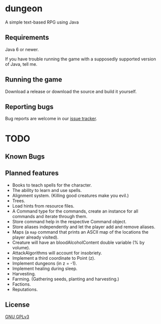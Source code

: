 dungeon
=======
A simple text-based RPG using Java

Requirements
-------------------
Java 6 or newer.

If you have trouble running the game with a supposedly supported version of Java, tell me.

Running the game
----------------
Download a release or download the source and build it yourself.

Reporting bugs
--------------
Bug reports are welcome in our [issue tracker](https://github.com/mafagafogigante/dungeon/issues).


TODO
====

Known Bugs
----------

Planned features
----------------
- Books to teach spells for the character.
- The ability to learn and use spells.
- Alignment system. (Killing good creatures make you evil.)
- Trees.
- Load hints from resource files.
- A Command type for the commands, create an instance for all commands and iterate through them.
- Store command help in the respective Command object.
- Store aliases independently and let the player add and remove aliases.
- Maps (a ``map`` command that prints an ASCII map of the locations the player already visited).
- Creature will have an bloodAlcoholContent double variable (% by volume).
- AttackAlgorithms will account for insobriety.
- Implement a third coordinate to Point (z).
- Implement dungeons (in z = -1).
- Implement healing during sleep.
- Harvesting.
- Farming. (Gathering seeds, planting and harvesting.)
- Factions.
- Reputations.

License
-------
[GNU GPLv3](https://github.com/mafagafogigante/dungeon/blob/master/LICENSE.txt)

